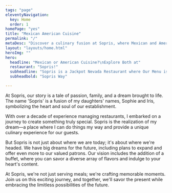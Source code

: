 ```yaml
---
tags: "page"
eleventyNavigation:
  key: Home
  order: 1
homePage: "yes"
title: "Mexican American Cuisine"
permalink: "/"
metaDesc: "Discover a culinary fusion at Sopris, where Mexican and American flavors unite. From our never-rushed dining experience to the thrill of game-day events and Taco Tuesday extravaganzas, immerse yourself in a warm, familiar ambiance"
layout: "layouts/home.html"
heroImg: ""
hero:
  headline: "Mexican or American Cuisine?\nExplore Both at"
  restaurant: "Sopris!"
  subheadline: "Sopris is a Jackpot Nevada Restaurant where Our Menu is Your Playground: Tacos, Burgers, and More the "
  subheadbold: "Sopris Way"

---
```


At Sopris, our story is a tale of passion, family, and a dream brought to life. The name 'Sopris' is a fusion of my daughters' names, Sophie and Iris, symbolizing the heart and soul of our establishment.

With over a decade of experience managing restaurants, I embarked on a journey to create something truly special. Sopris is the realization of my dream—a place where I can do things my way and provide a unique culinary experience for our guests.

But Sopris is not just about where we are today; it's about where we're headed. We have big dreams for the future, including plans to expand and offer even more to our valued patrons. Our vision includes the addition of a buffet, where you can savor a diverse array of flavors and indulge to your heart's content.

At Sopris, we're not just serving meals; we're crafting memorable moments. Join us on this exciting journey, and together, we'll savor the present while embracing the limitless possibilities of the future.